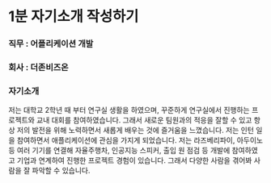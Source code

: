 # 1분 자기소개 작성하기
### 직무 : 어플리케이션 개발
### 회사 : 더존비즈온
### 자기소개 
저는 대학교 2학년 때 부터 연구실 생활을 하였으며, 꾸준하게 연구실에서 진행하는 프로젝트와 교내 대회를 참여하였습니다.
그래서 새로운 팀원과의 적응을 잘할 수 있고 항상 저의 발전을 위해 노력하면서 새롭게 배우는 것에 즐거움을 느꼈습니다.
저는 인턴 일을 참여하면서 애플리케이션에 관심을 가지게 되었습니다. 저는 라즈베리파이, 아두이노 등 여러 기기를 연결해 자율주행차, 인공지능 스피커, 출입 원 점검 등 개발에 참여하였고 기업과 연계하여 진행한 프로젝트 경험이 있습니다. 그래서 다양한 사람을 겪어봐 사람을 잘 파악할 수 있습니다. 

